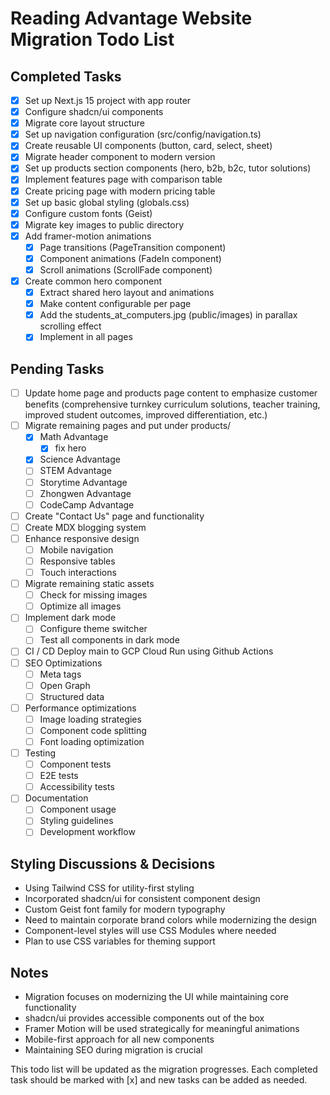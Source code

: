 # Reading Advantage Website Migration Todo List

## Completed Tasks

- [x] Set up Next.js 15 project with app router
- [x] Configure shadcn/ui components
- [x] Migrate core layout structure
- [x] Set up navigation configuration (src/config/navigation.ts)
- [x] Create reusable UI components (button, card, select, sheet)
- [x] Migrate header component to modern version
- [x] Set up products section components (hero, b2b, b2c, tutor solutions)
- [x] Implement features page with comparison table
- [x] Create pricing page with modern pricing table
- [x] Set up basic global styling (globals.css)
- [x] Configure custom fonts (Geist)
- [x] Migrate key images to public directory
- [x] Add framer-motion animations
  - [x] Page transitions (PageTransition component)
  - [x] Component animations (FadeIn component)
  - [x] Scroll animations (ScrollFade component)
- [x] Create common hero component
  - [x] Extract shared hero layout and animations
  - [x] Make content configurable per page
  - [x] Add the students_at_computers.jpg (public/images) in parallax scrolling effect
  - [x] Implement in all pages

## Pending Tasks

- [ ] Update home page and products page content to emphasize customer benefits (comprehensive turnkey curriculum solutions, teacher training, improved student outcomes, improved differentiation, etc.)
- [ ] Migrate remaining pages and put under products/
  - [x] Math Advantage
    - [x] fix hero
  - [x] Science Advantage
  - [ ] STEM Advantage
  - [ ] Storytime Advantage
  - [ ] Zhongwen Advantage
  - [ ] CodeCamp Advantage
- [ ] Create "Contact Us" page and functionality
- [ ] Create MDX blogging system
- [ ] Enhance responsive design
  - [ ] Mobile navigation
  - [ ] Responsive tables
  - [ ] Touch interactions
- [ ] Migrate remaining static assets
  - [ ] Check for missing images
  - [ ] Optimize all images
- [ ] Implement dark mode
  - [ ] Configure theme switcher
  - [ ] Test all components in dark mode
- [ ] CI / CD Deploy main to GCP Cloud Run using Github Actions
- [ ] SEO Optimizations
  - [ ] Meta tags
  - [ ] Open Graph
  - [ ] Structured data
- [ ] Performance optimizations
  - [ ] Image loading strategies
  - [ ] Component code splitting
  - [ ] Font loading optimization
- [ ] Testing
  - [ ] Component tests
  - [ ] E2E tests
  - [ ] Accessibility tests
- [ ] Documentation
  - [ ] Component usage
  - [ ] Styling guidelines
  - [ ] Development workflow

## Styling Discussions & Decisions

- Using Tailwind CSS for utility-first styling
- Incorporated shadcn/ui for consistent component design
- Custom Geist font family for modern typography
- Need to maintain corporate brand colors while modernizing the design
- Component-level styles will use CSS Modules where needed
- Plan to use CSS variables for theming support

## Notes

- Migration focuses on modernizing the UI while maintaining core functionality
- shadcn/ui provides accessible components out of the box
- Framer Motion will be used strategically for meaningful animations
- Mobile-first approach for all new components
- Maintaining SEO during migration is crucial

This todo list will be updated as the migration progresses. Each completed task should be marked with [x] and new tasks can be added as needed.
